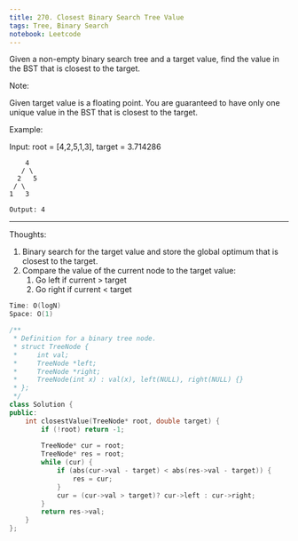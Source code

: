 ```yaml
---
title: 270. Closest Binary Search Tree Value
tags: Tree, Binary Search
notebook: Leetcode
---
```


Given a non-empty binary search tree and a target value, find the value in the BST that is closest to the target.

Note:

Given target value is a floating point.
You are guaranteed to have only one unique value in the BST that is closest to the target.

Example:

Input: root = [4,2,5,1,3], target = 3.714286
```
    4
   / \
  2   5
 / \
1   3

Output: 4
```
----------

Thoughts: 
1. Binary search for the target value and store the global optimum that is closest to the target.
2. Compare the value of the current node to the target value:
   1. Go left if current > target 
   2. Go right if current < target

```c++
Time: O(logN)
Space: O(1)

/**
 * Definition for a binary tree node.
 * struct TreeNode {
 *     int val;
 *     TreeNode *left;
 *     TreeNode *right;
 *     TreeNode(int x) : val(x), left(NULL), right(NULL) {}
 * };
 */
class Solution {
public:
    int closestValue(TreeNode* root, double target) {
        if (!root) return -1;
        
        TreeNode* cur = root;
        TreeNode* res = root;
        while (cur) {
            if (abs(cur->val - target) < abs(res->val - target)) {
                res = cur;
            }
            cur = (cur->val > target)? cur->left : cur->right;
        }
        return res->val;
    }
};
```
